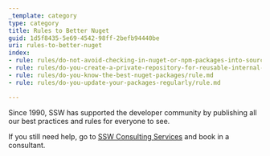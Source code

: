 ```yaml
---
_template: category
type: category
title: Rules to Better Nuget
guid: 1d5f8435-5e69-4542-98ff-2befb94440be
uri: rules-to-better-nuget
index:
- rule: rules/do-not-avoid-checking-in-nuget-or-npm-packages-into-source-control/rule.md
- rule: rules/do-you-create-a-private-repository-for-reusable-internal-code/rule.md
- rule: rules/do-you-know-the-best-nuget-packages/rule.md
- rule: rules/do-you-update-your-packages-regularly/rule.md

---
```

Since 1990, SSW has supported the developer community by publishing all our best practices and rules for everyone to see.

If you still need help, go to [SSW Consulting Services](https://www.ssw.com.au/ssw/Consulting/Default.aspx) and book in a consultant.
